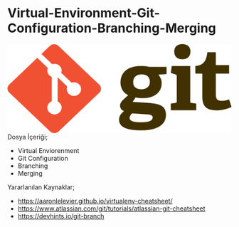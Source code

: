 # Virtual-Environment-Git-Configuration-Branching-Merging
<img align="right" alt="PNG" src="https://github.com/kasim-yildirim/Virtual-Environment-Git-Configuration-Branching-Merging/blob/main/Git%20logo.png" width="600" height="200" />

Dosya İçeriği;
 - Virtual Enviorenment
 - Git Configuration
 - Branching
 - Merging
 
Yararlanılan Kaynaklar;
  - https://aaronlelevier.github.io/virtualenv-cheatsheet/
  - https://www.atlassian.com/git/tutorials/atlassian-git-cheatsheet
  - https://devhints.io/git-branch
 
